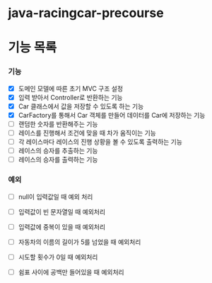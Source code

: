 # java-racingcar-precourse

# 기능 목록

### 기능

- [x] 도메인 모델에 따른 초기 MVC 구조 설정
- [x] 입력 받아서 Controller로 반환하는 기능
- [x] Car 클래스에서 값을 저장할 수 있도록 하는 기능
- [x] CarFactory를 통해서 Car 객체를 만들어 데이터를 Car에 저장하는 기능
- [ ] 랜덤한 숫자를 반환해주는 기능
- [ ] 레이스를 진행해서 조건에 맞을 때 차가 움직이는 기능
- [ ] 각 레이스마다 레이스의 진행 상황을 볼 수 있도록 출력하는 기능
- [ ] 레이스의 승자를 추출하는 기능
- [ ] 레이스의 승자를 출력하는 기능

### 예외

- [ ] null이 입력값일 때 예외 처리
- [ ] 입력값이 빈 문자열일 때 예외처리
- [ ] 입력값에 중복이 있을 때 예외처리
- [ ] 자동차의 이름의 길이가 5를 넘었을 때 예외처리
- [ ] 시도할 횟수가 0일 때 예외처리
- [ ] 쉼표 사이에 공백만 들어있을 때 예외처리

